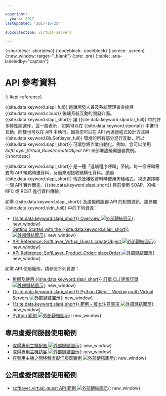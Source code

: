 ```yaml
---

copyright:
  years: 2017
lastupdated: "2017-10-25"

subcollection: virtual-servers

---
```


{:shortdesc: .shortdesc}
{:codeblock: .codeblock}
{:screen: .screen}
{:new_window: target="_blank"}
{:pre: .pre}
{:table: .aria-labeledby="caption"}

# API 參考資料
{: #api-reference}

{{site.data.keyword.slapi_full}} 是讓開發人員及系統管理者直接與 {{site.data.keyword.cloud}} 後端系統互動的開發介面。{{site.data.keyword.slapi_short}} 讓 {{site.data.keyword.slportal_full}} 中的許多特性能運作，這一般表示，如果可以在 {{site.data.keyword.slportal}} 中進行互動，同樣也可以在 API 中執行。因為您可以在 API 內透過程式設計方式與 {{site.data.keyword.BluSoftlayer_full}} 環境的所有部分進行互動，所以 {{site.data.keyword.slapi_short}} 可讓您將作業自動化。例如，您可以使用 *SoftLayer_Virtual_Guest/createObject* API 來部署虛擬伺服器實例。
{:shortdesc}

{{site.data.keyword.slapi_short}} 是一種「遠端程序呼叫」系統。每一個呼叫需要向 API 端點傳送資料，反過來則接收結構化資料。透過 {{site.data.keyword.slapi_short}} 傳送及接收資料時使用何種格式，視您選擇哪一個 API 實作而定。{{site.data.keyword.slapi_short}} 目前使用 SOAP、XML-RPC 或 REST 進行資料傳輸。

如需 {{site.data.keyword.slapi_short}} 及虛擬伺服器 API 的相關資訊，請參閱 {{site.data.keyword.sldn_full}} 中的下列資源：
* [{{site.data.keyword.slapi_short}} Overview ![外部鏈結圖示](../icons/launch-glyph.svg "外部鏈結圖示")](https://softlayer.github.io/reference/softlayerapi/){: new_window}
* [Getting Started with the {{site.data.keyword.slapi_short}} ![外部鏈結圖示](../icons/launch-glyph.svg "外部鏈結圖示")](https://softlayer.github.io/article/getting-started/){: new_window}
* [API Reference: SoftLayer_Virtual_Guest::createObject ![外部鏈結圖示](../icons/launch-glyph.svg "外部鏈結圖示")](https://softlayer.github.io/reference/services/SoftLayer_Virtual_Guest/createObject/){: new_window}
* [API Reference: SoftLayer_Product_Order::placeOrder ![外部鏈結圖示](../icons/launch-glyph.svg "外部鏈結圖示")](https://softlayer.github.io/reference/services/SoftLayer_Product_Order/placeOrder/){: new_window}

如需 API 使用範例，請參閱下列資源：
* [瞭解及使用 {{site.data.keyword.slapi_short}} 訂單 CLI 建置訂單 ![外部鏈結圖示](../icons/launch-glyph.svg "外部鏈結圖示")](https://softlayer.github.io/article/understanding-ordering/){: new_window}
* [{{site.data.keyword.slapi_short}} Python Client：Working with Virtual Servers ![外部鏈結圖示](../icons/launch-glyph.svg "外部鏈結圖示")](http://softlayer-python.readthedocs.io/en/latest/cli/vs.html){: new_window}
* [{{site.data.keyword.slapi_short}} 範例 - 版本注意事項 ![外部鏈結圖示](../icons/launch-glyph.svg "外部鏈結圖示")](https://softlayer.github.io/){: new_window}
* [Python 範例 ![外部鏈結圖示](../icons/launch-glyph.svg "外部鏈結圖示")](https://softlayer.github.io/python/){: new_window}

## 專用虛擬伺服器使用範例
* [取得專用主機配置 ![外部鏈結圖示](../icons/launch-glyph.svg "外部鏈結圖示")](https://softlayer.github.io/python/getDediHostAllocation/){: new_window}
* [取得專用主機訪客 ![外部鏈結圖示](../icons/launch-glyph.svg "外部鏈結圖示")](https://softlayer.github.io/python/getDedicatedHostGuests/){: new_window}
* [在專用主機之間移轉虛擬伺服器實例 ![外部鏈結圖示](../icons/launch-glyph.svg "外部鏈結圖示")](https://softlayer.github.io/python/migrateDedicatedHost.py/){: new_window}

## 公用虛擬伺服器使用範例
* [softlayer_virtual_guest API 範例 ![外部鏈結圖示](../icons/launch-glyph.svg "外部鏈結圖示")](https://softlayer.github.io/classes/softlayer_virtual_guest/){: new_window}
